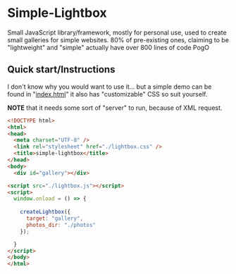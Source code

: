# Simple-Lightbox

Small JavaScript library/framework, mostly for personal use, used to create small galleries for simple websites. 80% of pre-existing ones, claiming to be "lightweight" and "simple" actually have over 800 lines of code PogO

## Quick start/Instructions

I don't know why you would want to use it... but a simple demo can be found in "[index.html](https://github.com/Zermil/simple-lightbox)" it also has "customizable" CSS so suit yourself. 

**NOTE** that it needs some sort of "server" to run, because of XML request.

```html
<!DOCTYPE html>
<html>
<head>
  <meta charset="UTF-8" />
  <link rel="stylesheet" href="./lightbox.css" />
  <title>simple-lightbox</title>
</head>
<body>
  <div id="gallery"></div>

<script src="./lightbox.js"></script>
<script>
  window.onload = () => {
    
    createLightbox({
      target: "gallery",
      photos_dir: "./photos"
    });

  }
</script>
</body>
</html>
```